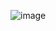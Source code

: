 ![image](https://github.com/erkindilekci/css-projects/assets/109282517/c4fb93af-e7cd-4429-8dcd-519b2aa6399b)
